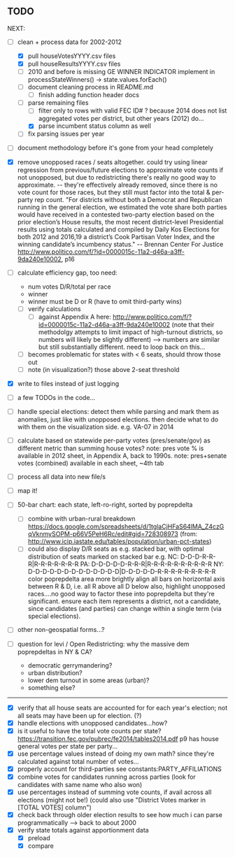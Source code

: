 ## TODO

NEXT:
- [ ] clean + process data for 2002-2012
	- [X] pull houseVotesYYYY.csv files
	- [X] pull houseResultsYYYY.csv files
	- [ ] 2010 and before is missing GE WINNER INDICATOR
		implement in processStateWinners() -> state.values.forEach()
	- [ ] document cleaning process in README.md
		- [ ] finish adding function header docs
	- [ ] parse remaining files
		- [ ] filter only to rows with valid FEC ID# ?
			because 2014 does not list aggregated votes per district,
			but other years (2012) do...
		- [X] parse incumbent status column as well
	- [ ] fix parsing issues per year
- [ ] document methodology before it's gone from your head completely
- [X] remove unopposed races / seats altogether.
	could try using linear regression from previous/future elections
	to approximate vote counts if not unopposed,
	but due to redistricting there's really no good way to approximate.
	-- they're effectively already removed, since there is no vote count for those races,
		but they still must factor into the total & per-party rep count.
	"For districts without both a Democrat and Republican running in the general election, we estimated
	the vote share both parties would have received in a contested two-party election based on the prior
	election’s House results, the most recent district-level Presidential results using totals calculated and
	compiled by Daily Kos Elections for both 2012 and 2016,19 a district’s Cook Partisan Voter Index, and
	the winning candidate’s incumbency status." -- Brennan Center For Justice
	http://www.politico.com/f/?id=0000015c-11a2-d46a-a3ff-9da240e10002, p16

- [ ] calculate efficiency gap, too
	need:
	- num votes D/R/total per race
	- winner
	- winner must be D or R (have to omit third-party wins)
	- [ ] verify calculations
		- [ ] against Appendix A here: http://www.politico.com/f/?id=0000015c-11a2-d46a-a3ff-9da240e10002
			(note that their methodolgy attempts to limit impact of high-turnout districts,
			so numbers will likely be slightly different)
			--> numbers are similar but still substantially different.
				need to loop back on this...
	- [ ] becomes problematic for states with < 6 seats, should throw those out
	- [ ] note (in visualization?) those above 2-seat threshold

- [X] write to files instead of just logging
- [ ] a few TODOs in the code...
- [ ] handle special elections:
	detect them while parsing and mark them as anomalies,
	just like with unopposed elections.
	then decide what to do with them on the visualization side.
	e.g. VA-07 in 2014
- [ ] calculate based on statewide per-party votes (pres/senate/gov)
	as different metric than summing house votes?
	note: pres vote % is available in 2012 sheet, in Appendix A, back to 1990s.
	note: pres+senate votes (combined) available in each sheet, ~4th tab
- [ ] process all data into new file/s
- [ ] map it!
- [ ] 50-bar chart: each state, left-ro-right, sorted by poprepdelta
	- [ ] combine with urban-rural breakdown
		https://docs.google.com/spreadsheets/d/1tglaCjHFaS64lMA_Z4czGqVknmySOPM-p66V5PeH6Rc/edit#gid=728308973
		(from: http://www.icip.iastate.edu/tables/population/urban-pct-states)
	- [ ] could also display D/R seats as e.g. stacked bar, with optimal distribution of seats marked on stacked bar
		e.g. NC: D-D-D-R-R-R|R-R-R-R-R-R-R
			 PA: D-D-D-D-D-R-R-R|R-R-R-R-R-R-R-R-R-R
			 NY: D-D-D-D-D-D-D-D-D-D-D-D-D|D-D-D-D-D-R-R-R-R-R-R-R-R-R
		color poprepdelta area more brightly
		align all bars on horizontal axis between R & D, i.e. all R above all D below
		also, highlight unopposed races....no good way to factor these into poprepdelta but they're significant.
		ensure each item represents a district, not a candidate, since candidates (and parties) can change
		within a single term (via special elections).
- [ ] other non-geospatial forms...?
- [ ] question for levi / Open Redistricting: why the massive dem poprepdeltas in NY & CA?
	- democratic gerrymandering?
	- urban distribution?
	- lower dem turnout in some areas (urban)?
	- something else?

----

- [X] verify that all house seats are accounted for for each year's election;
	not all seats may have been up for election. (?)
- [X] handle elections with unopposed candidates...how?
- [X] is it useful to have the total vote counts per state?
	https://transition.fec.gov/pubrec/fe2014/tables2014.pdf
	p9 has house general votes per state per party...
- [X] use percentage values instead of doing my own math?
	since they're calculated against total number of votes...
- [X] properly account for third-parties
	see constants:PARTY_AFFILIATIONS
- [X] combine votes for candidates running across parties
	(look for candidates with same name who also won)
- [X] use percentages instead of summing vote counts,
	if avail across all elections (might not be!)
	(could also use "District Votes marker in [TOTAL VOTES] column")
- [X] check back through older election results to see how much i can parse programmatically
	--> back to about 2000
- [X] verify state totals against apportionment data
	- [X] preload
	- [X] compare
